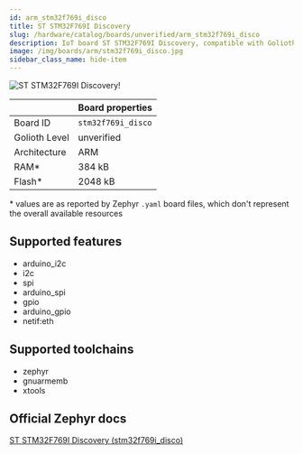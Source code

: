 ```yaml
---
id: arm_stm32f769i_disco
title: ST STM32F769I Discovery
slug: /hardware/catalog/boards/unverified/arm_stm32f769i_disco
description: IoT board ST STM32F769I Discovery, compatible with Golioth at unverified level.
image: /img/boards/arm/stm32f769i_disco.jpg
sidebar_class_name: hide-item
---
```


[//]: # (This is an auto-generated file, do not edit! Changes to it will be lost upon re-generation)

![ST STM32F769I Discovery!](/img/boards/arm/stm32f769i_disco.jpg "ST STM32F769I Discovery")

|                | Board properties     |
| -------------  | -------------------- |
| Board ID       | `stm32f769i_disco` |
| Golioth Level  | unverified       |
| Architecture   | ARM |
| RAM*           | 384 kB |
| Flash*         | 2048 kB |

\* values are as reported by Zephyr `.yaml` board files, which don't represent the overall available resources



## Supported features

* arduino_i2c
* i2c
* spi
* arduino_spi
* gpio
* arduino_gpio
* netif:eth

## Supported toolchains

* zephyr
* gnuarmemb
* xtools

## Official Zephyr docs

[ST STM32F769I Discovery (stm32f769i_disco)](https://docs.zephyrproject.org/latest/boards/arm/stm32f769i_disco/doc/index.html)

